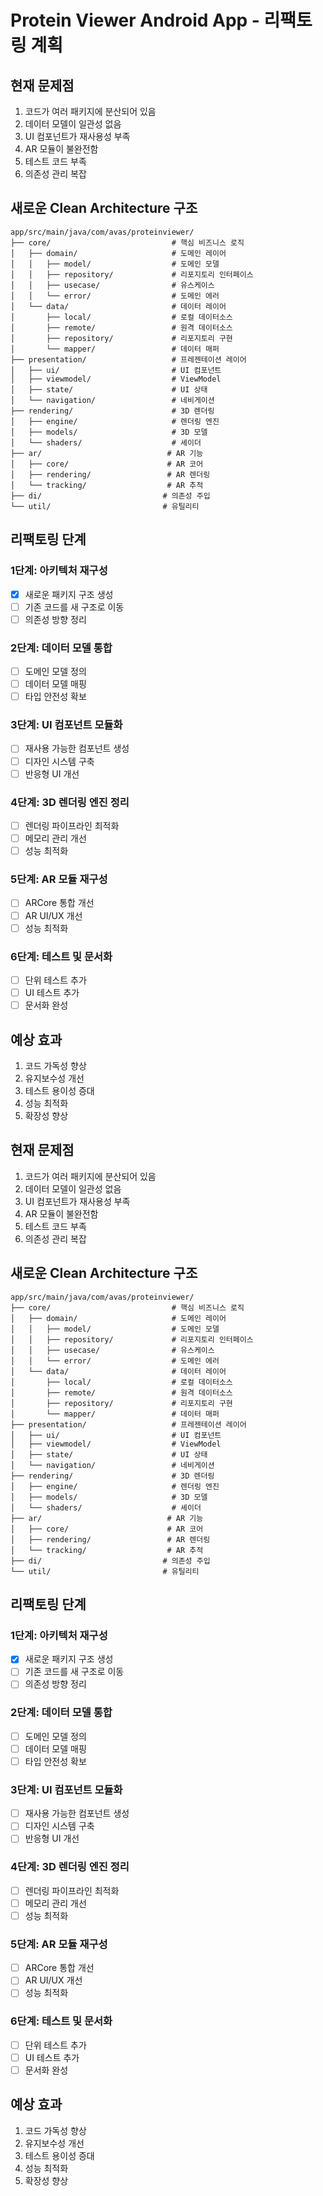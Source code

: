 # Protein Viewer Android App - 리팩토링 계획

## 현재 문제점
1. 코드가 여러 패키지에 분산되어 있음
2. 데이터 모델이 일관성 없음
3. UI 컴포넌트가 재사용성 부족
4. AR 모듈이 불완전함
5. 테스트 코드 부족
6. 의존성 관리 복잡

## 새로운 Clean Architecture 구조

```
app/src/main/java/com/avas/proteinviewer/
├── core/                           # 핵심 비즈니스 로직
│   ├── domain/                     # 도메인 레이어
│   │   ├── model/                  # 도메인 모델
│   │   ├── repository/             # 리포지토리 인터페이스
│   │   ├── usecase/                # 유스케이스
│   │   └── error/                  # 도메인 에러
│   └── data/                       # 데이터 레이어
│       ├── local/                  # 로컬 데이터소스
│       ├── remote/                 # 원격 데이터소스
│       ├── repository/             # 리포지토리 구현
│       └── mapper/                 # 데이터 매퍼
├── presentation/                   # 프레젠테이션 레이어
│   ├── ui/                         # UI 컴포넌트
│   ├── viewmodel/                  # ViewModel
│   ├── state/                      # UI 상태
│   └── navigation/                 # 네비게이션
├── rendering/                      # 3D 렌더링
│   ├── engine/                     # 렌더링 엔진
│   ├── models/                     # 3D 모델
│   └── shaders/                    # 셰이더
├── ar/                            # AR 기능
│   ├── core/                      # AR 코어
│   ├── rendering/                 # AR 렌더링
│   └── tracking/                  # AR 추적
├── di/                           # 의존성 주입
└── util/                         # 유틸리티
```

## 리팩토링 단계

### 1단계: 아키텍처 재구성
- [x] 새로운 패키지 구조 생성
- [ ] 기존 코드를 새 구조로 이동
- [ ] 의존성 방향 정리

### 2단계: 데이터 모델 통합
- [ ] 도메인 모델 정의
- [ ] 데이터 모델 매핑
- [ ] 타입 안전성 확보

### 3단계: UI 컴포넌트 모듈화
- [ ] 재사용 가능한 컴포넌트 생성
- [ ] 디자인 시스템 구축
- [ ] 반응형 UI 개선

### 4단계: 3D 렌더링 엔진 정리
- [ ] 렌더링 파이프라인 최적화
- [ ] 메모리 관리 개선
- [ ] 성능 최적화

### 5단계: AR 모듈 재구성
- [ ] ARCore 통합 개선
- [ ] AR UI/UX 개선
- [ ] 성능 최적화

### 6단계: 테스트 및 문서화
- [ ] 단위 테스트 추가
- [ ] UI 테스트 추가
- [ ] 문서화 완성

## 예상 효과
1. 코드 가독성 향상
2. 유지보수성 개선
3. 테스트 용이성 증대
4. 성능 최적화
5. 확장성 향상


## 현재 문제점
1. 코드가 여러 패키지에 분산되어 있음
2. 데이터 모델이 일관성 없음
3. UI 컴포넌트가 재사용성 부족
4. AR 모듈이 불완전함
5. 테스트 코드 부족
6. 의존성 관리 복잡

## 새로운 Clean Architecture 구조

```
app/src/main/java/com/avas/proteinviewer/
├── core/                           # 핵심 비즈니스 로직
│   ├── domain/                     # 도메인 레이어
│   │   ├── model/                  # 도메인 모델
│   │   ├── repository/             # 리포지토리 인터페이스
│   │   ├── usecase/                # 유스케이스
│   │   └── error/                  # 도메인 에러
│   └── data/                       # 데이터 레이어
│       ├── local/                  # 로컬 데이터소스
│       ├── remote/                 # 원격 데이터소스
│       ├── repository/             # 리포지토리 구현
│       └── mapper/                 # 데이터 매퍼
├── presentation/                   # 프레젠테이션 레이어
│   ├── ui/                         # UI 컴포넌트
│   ├── viewmodel/                  # ViewModel
│   ├── state/                      # UI 상태
│   └── navigation/                 # 네비게이션
├── rendering/                      # 3D 렌더링
│   ├── engine/                     # 렌더링 엔진
│   ├── models/                     # 3D 모델
│   └── shaders/                    # 셰이더
├── ar/                            # AR 기능
│   ├── core/                      # AR 코어
│   ├── rendering/                 # AR 렌더링
│   └── tracking/                  # AR 추적
├── di/                           # 의존성 주입
└── util/                         # 유틸리티
```

## 리팩토링 단계

### 1단계: 아키텍처 재구성
- [x] 새로운 패키지 구조 생성
- [ ] 기존 코드를 새 구조로 이동
- [ ] 의존성 방향 정리

### 2단계: 데이터 모델 통합
- [ ] 도메인 모델 정의
- [ ] 데이터 모델 매핑
- [ ] 타입 안전성 확보

### 3단계: UI 컴포넌트 모듈화
- [ ] 재사용 가능한 컴포넌트 생성
- [ ] 디자인 시스템 구축
- [ ] 반응형 UI 개선

### 4단계: 3D 렌더링 엔진 정리
- [ ] 렌더링 파이프라인 최적화
- [ ] 메모리 관리 개선
- [ ] 성능 최적화

### 5단계: AR 모듈 재구성
- [ ] ARCore 통합 개선
- [ ] AR UI/UX 개선
- [ ] 성능 최적화

### 6단계: 테스트 및 문서화
- [ ] 단위 테스트 추가
- [ ] UI 테스트 추가
- [ ] 문서화 완성

## 예상 효과
1. 코드 가독성 향상
2. 유지보수성 개선
3. 테스트 용이성 증대
4. 성능 최적화
5. 확장성 향상


